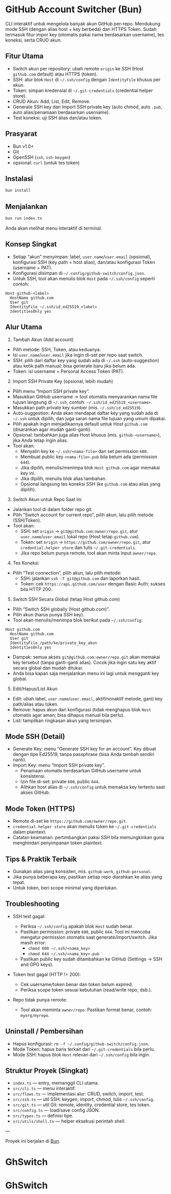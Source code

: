 # GitHub Account Switcher (Bun)

CLI interaktif untuk mengelola banyak akun GitHub per-repo. Mendukung mode SSH (dengan alias host + key berbeda) dan HTTPS Token. Sudah termasuk fitur impor key (otomatis pakai nama berdasarkan username), tes koneksi, serta CRUD akun.

## Fitur Utama

 - Switch akun per repository: ubah remote `origin` ke SSH (Host `github.com` default) atau HTTPS (token).
- SSH: atur blok `Host` di `~/.ssh/config` dengan `IdentityFile` khusus per akun.
- Token: simpan kredensial di `~/.git-credentials` (credential helper store).
- CRUD Akun: Add, List, Edit, Remove.
- Generate SSH key dan Import SSH private key (auto chmod, auto `.pub`, auto alias/penamaan berdasarkan username).
- Test koneksi: uji SSH alias dan/atau token.

## Prasyarat

- Bun v1.0+
- Git
- OpenSSH (`ssh`, `ssh-keygen`)
- opsional: `curl` (untuk tes token)

## Instalasi

```bash
bun install
```

## Menjalankan

```bash
bun run index.ts
```

Anda akan melihat menu interaktif di terminal.

## Konsep Singkat

- Setiap “akun” menyimpan: label, `user.name`/`user.email` (opsional), konfigurasi SSH (key path + host alias), dan/atau konfigurasi Token (username + PAT).
- Konfigurasi disimpan di `~/.config/github-switch/config.json`.
- Untuk SSH, tool akan menulis blok `Host` pada `~/.ssh/config` seperti contoh:

```
Host github-<label>
  HostName github.com
  User git
  IdentityFile ~/.ssh/id_ed25519_<label>
  IdentitiesOnly yes
```

## Alur Utama

1) Tambah Akun (Add account)
- Pilih metode: SSH, Token, atau keduanya.
- Isi `user.name`/`user.email` jika ingin di-set per repo saat switch.
- SSH: pilih dari daftar key yang sudah ada di `~/.ssh` (auto-suggestion) atau ketik path manual; bisa generate baru jika belum ada.
- Token: isi username + Personal Access Token (PAT).

2) Import SSH Private Key (opsional, lebih mudah)
- Pilih menu “Import SSH private key”.
- Masukkan GitHub username → tool otomatis menyarankan nama file tujuan langsung di `~/.ssh`, contoh: `~/.ssh/id_ed25519_<username>`.
- Masukkan path private key sumber (mis. `~/.ssh/id_ed25519`).
- Auto-suggestion: Anda akan mendapat daftar key yang sudah ada di `~/.ssh` untuk dipilih, dan juga saran nama file tujuan yang umum dipakai.
- Pilih apakah ingin menjadikannya default untuk Host `github.com` (disarankan agar mudah ganti-ganti).
- Opsional: tambahkan juga alias Host khusus (mis. `github-<username>`), jika Anda tetap ingin alias.
- Tool akan:
  - Menyalin key ke `~/.ssh/<nama-file>` dan set permission `600`.
  - Membuat public key `<nama-file>.pub` bila belum ada (permission `644`).
  - Jika dipilih, menulis/menimpa blok `Host github.com` agar memakai key ini.
  - Jika dipilih, menulis blok alias tambahan.
  - Opsional langsung tes koneksi SSH (ke `github.com` atau alias yang dipilih).

3) Switch Akun untuk Repo Saat Ini
- Jalankan tool di dalam folder repo git.
- Pilih “Switch account for current repo”, pilih akun, lalu pilih metode (SSH/Token).
- Tool akan:
  - SSH: set `origin` → `git@github.com:owner/repo.git`, atur `user.name`/`user.email` lokal repo (Host tetap `github.com`).
  - Token: set `origin` → `https://github.com/owner/repo.git`, atur `credential.helper store` dan tulis `~/.git-credentials`.
  - Jika repo belum punya remote, tool akan minta input `owner/repo`.

4) Tes Koneksi
- Pilih “Test connection”, pilih akun, lalu pilih metode:
  - SSH: jalankan `ssh -T git@github.com` dan laporkan hasil.
  - Token: cek `https://api.github.com/user` dengan Basic Auth; sukses bila HTTP 200.

5) Switch SSH Secara Global (tetap Host github.com)
- Pilih “Switch SSH globally (Host github.com)”.
- Pilih akun (harus punya SSH key).
- Tool akan menulis/menimpa blok berikut pada `~/.ssh/config`:

```
Host github.com
  HostName github.com
  User git
  IdentityFile /path/ke/private_key_akun
  IdentitiesOnly yes
```

- Dampak: semua akses `git@github.com:owner/repo.git` akan memakai key tersebut (tanpa ganti-ganti alias). Cocok jika ingin satu key aktif secara global dan mudah ditukar.
- Anda bisa kapan saja menjalankan menu ini lagi untuk mengganti key global.

5) Edit/Hapus/List Akun
- Edit: ubah label, `user.name`/`user.email`, aktif/nonaktif metode, ganti key path/alias atau token.
- Remove: hapus akun dari konfigurasi (tidak menghapus blok `Host` otomatis agar aman; bisa dihapus manual bila perlu).
- List: tampilkan ringkasan akun yang tersimpan.

## Mode SSH (Detail)

- Generate Key: menu “Generate SSH key for an account”. Key dibuat dengan tipe Ed25519, tanpa passphrase (bisa Anda tambah sendiri nanti).
- Import Key: menu “Import SSH private key”.
  - Penamaan otomatis berdasarkan GitHub username untuk konsistensi.
  - Izin file di-set: private `600`, public `644`.
  - Alihkan host alias di `~/.ssh/config` untuk memaksa key tertentu saat akses GitHub.

## Mode Token (HTTPS)

- Remote di-set ke `https://github.com/owner/repo.git`.
- `credential.helper store` akan menulis token ke `~/.git-credentials` dalam plaintext.
- Catatan keamanan: pertimbangkan pakai SSH bila memungkinkan guna menghindari penyimpanan token plaintext.

## Tips & Praktik Terbaik

- Gunakan alias yang konsisten, mis. `github-work`, `github-personal`.
- Jika punya beberapa key, pastikan setiap repo diarahkan ke alias yang tepat.
- Untuk token, beri scope minimal yang diperlukan.

## Troubleshooting

- SSH test gagal:
  - Periksa `~/.ssh/config` apakah blok `Host` sudah benar.
  - Pastikan permission: private `600`, public `644`. Tool ini mencoba mengatur permission otomatis saat generate/import/switch. Jika masih error:
    - `chmod 600 ~/.ssh/<nama_key>`
    - `chmod 644 ~/.ssh/<nama_key>.pub`
  - Pastikan public key sudah ditambahkan ke GitHub (Settings → SSH and GPG keys).

- Token test gagal (HTTP != 200):
  - Cek username/token benar dan token belum expired.
  - Periksa scope token sesuai kebutuhan (read/write repo, dsb.).

- Repo tidak punya remote:
  - Tool akan meminta `owner/repo`. Pastikan format benar, contoh: `myorg/myrepo`.

## Uninstall / Pembersihan

- Hapus konfigurasi: `rm -f ~/.config/github-switch/config.json`.
- Mode Token: hapus baris terkait dari `~/.git-credentials` bila perlu.
- Mode SSH: hapus blok `Host` relevan dari `~/.ssh/config` bila ingin.

## Struktur Proyek (Singkat)

- `index.ts` — entry, memanggil CLI utama.
- `src/cli.ts` — menu interaktif.
- `src/flows.ts` — implementasi alur: CRUD, switch, import, test.
- `src/ssh.ts` — util SSH: keygen, import, chmod, tulis `~/.ssh/config`.
- `src/git.ts` — util Git: remote, identity, credential store, tes token.
- `src/config.ts` — load/save config JSON.
- `src/types.ts` — definisi tipe.
- `src/utils/shell.ts` — helper eksekusi perintah shell.

—

Proyek ini berjalan di [Bun](https://bun.com).
# GhSwitch
# GhSwitch
